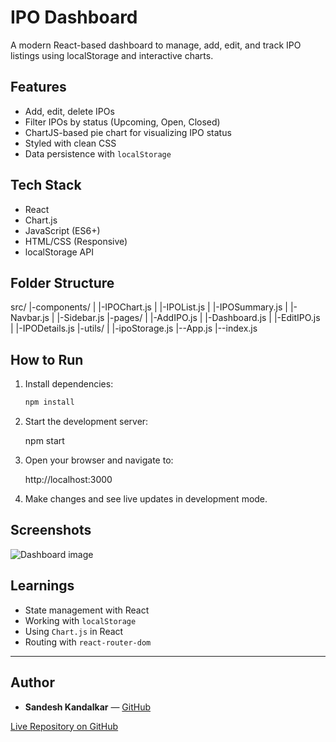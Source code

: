 #  IPO Dashboard

A modern React-based dashboard to manage, add, edit, and track IPO listings using localStorage and interactive charts.

##  Features

- Add, edit, delete IPOs
- Filter IPOs by status (Upcoming, Open, Closed)
- ChartJS-based pie chart for visualizing IPO status
- Styled with clean CSS
- Data persistence with `localStorage`

##  Tech Stack

- React
- Chart.js
- JavaScript (ES6+)
- HTML/CSS (Responsive)
- localStorage API

##  Folder Structure
src/
|-components/
|   |-IPOChart.js
|   |-IPOList.js
|   |-IPOSummary.js
|   |-Navbar.js
|   |-Sidebar.js
|-pages/
|   |-AddIPO.js
|   |-Dashboard.js
|   |-EditIPO.js
|   |-IPODetails.js
|-utils/
|   |-ipoStorage.js
|--App.js
|--index.js


##  How to Run

1. Install dependencies:
   ```bash
   npm install

2. Start the development server:

    npm start

3. Open your browser and navigate to:

    http://localhost:3000

4. Make changes and see live updates in development mode.



## Screenshots

![Dashboard image](image.png)

## Learnings

- State management with React
- Working with `localStorage`
- Using `Chart.js` in React
- Routing with `react-router-dom`

---

## Author

- **Sandesh Kandalkar** — [GitHub](https://github.com/Sandesh2k22)

 [Live Repository on GitHub](https://github.com/Sandesh2k22/ipo)

